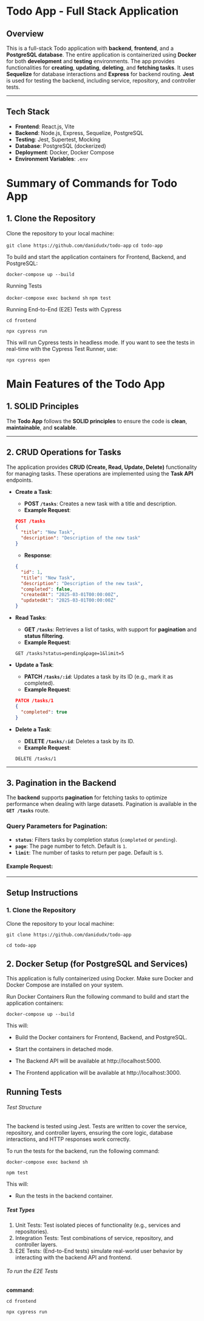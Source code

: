 # **Todo App - Full Stack Application**

## **Overview**

This is a full-stack Todo application with **backend**, **frontend**, and a **PostgreSQL database**. The entire application is containerized using **Docker** for both **development** and **testing** environments. The app provides functionalities for **creating**, **updating**, **deleting**, and **fetching tasks**. It uses **Sequelize** for database interactions and **Express** for backend routing. **Jest** is used for testing the backend, including service, repository, and controller tests.

---

## **Tech Stack**

- **Frontend**: React.js, Vite
- **Backend**: Node.js, Express, Sequelize, PostgreSQL
- **Testing**: Jest, Supertest, Mocking
- **Database**: PostgreSQL (dockerized)
- **Deployment**: Docker, Docker Compose
- **Environment Variables**: `.env`

# **Summary of Commands for Todo App**

## **1. Clone the Repository**

Clone the repository to your local machine:

`git clone https://github.com/danidudx/todo-app`
`cd todo-app`

To build and start the application containers for Frontend, Backend, and PostgreSQL:

`docker-compose up --build`

Running Tests

`docker-compose exec backend sh`
`npm test`

Running End-to-End (E2E) Tests with Cypress

`cd frontend`

`npx cypress run`

This will run Cypress tests in headless mode. If you want to see the tests in real-time with the Cypress Test Runner, use:

`npx cypress open`

# **Main Features of the Todo App**

## **1. SOLID Principles**

The **Todo App** follows the **SOLID principles** to ensure the code is **clean**, **maintainable**, and **scalable**.

---

## **2. CRUD Operations for Tasks**

The application provides **CRUD (Create, Read, Update, Delete)** functionality for managing tasks. These operations are implemented using the **Task API** endpoints.

- **Create a Task**:

  - **POST `/tasks`**: Creates a new task with a title and description.
  - **Example Request**:

  ```json
  POST /tasks
  {
    "title": "New Task",
    "description": "Description of the new task"
  }
  ```

  - **Response**:

  ```json
  {
    "id": 1,
    "title": "New Task",
    "description": "Description of the new task",
    "completed": false,
    "createdAt": "2025-03-01T00:00:00Z",
    "updatedAt": "2025-03-01T00:00:00Z"
  }
  ```

- **Read Tasks**:

  - **GET `/tasks`**: Retrieves a list of tasks, with support for **pagination** and **status filtering**.
  - **Example Request**:

  ```text
  GET /tasks?status=pending&page=1&limit=5
  ```

- **Update a Task**:

  - **PATCH `/tasks/:id`**: Updates a task by its ID (e.g., mark it as completed).
  - **Example Request**:

  ```json
  PATCH /tasks/1
  {
    "completed": true
  }
  ```

- **Delete a Task**:
  - **DELETE `/tasks/:id`**: Deletes a task by its ID.
  - **Example Request**:
  ```text
  DELETE /tasks/1
  ```

---

## **3. Pagination in the Backend**

The **backend** supports **pagination** for fetching tasks to optimize performance when dealing with large datasets. Pagination is available in the **`GET /tasks`** route.

### **Query Parameters for Pagination**:

- **`status`**: Filters tasks by completion status (`completed` or `pending`).
- **`page`**: The page number to fetch. Default is `1`.
- **`limit`**: The number of tasks to return per page. Default is `5`.

#### **Example Request**:

---

## **Setup Instructions**

### **1. Clone the Repository**

Clone the repository to your local machine:

`git clone https://github.com/danidudx/todo-app`

`cd todo-app`

## 2. Docker Setup (for PostgreSQL and Services)

This application is fully containerized using Docker. Make sure Docker and Docker Compose are installed on your system.

Run Docker Containers
Run the following command to build and start the application containers:

`docker-compose up --build`

This will:

- Build the Docker containers for Frontend, Backend, and PostgreSQL.

- Start the containers in detached mode.

- The Backend API will be available at http://localhost:5000.

- The Frontend application will be available at http://localhost:3000.

## Running Tests

###### Test Structure

The backend is tested using Jest. Tests are written to cover the service, repository, and controller layers, ensuring the core logic, database interactions, and HTTP responses work correctly.

To run the tests for the backend, run the following command:

`docker-compose exec backend sh`

`npm test`

This will:

- Run the tests in the backend container.

##### Test Types

1. Unit Tests: Test isolated pieces of functionality (e.g., services and repositories).
2. Integration Tests: Test combinations of service, repository, and controller layers.
3. E2E Tests: (End-to-End tests) simulate real-world user behavior by interacting with the backend API and frontend.

###### To run the E2E Tests

**command:**

`cd frontend`

`npx cypress run`

